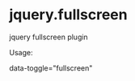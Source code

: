 # jquery.fullscreen
jquery fullscreen plugin


Usage:

data-toggle="fullscreen"

                  
